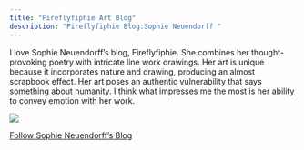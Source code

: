 ```yaml
---
title: "Fireflyfiphie Art Blog"
description: "Fireflyfiphie Blog:Sophie Neuendorff "
---
```


I love Sophie Neuendorff’s blog, Fireflyfiphie. She combines her thought-provoking poetry with intricate line work drawings. 
Her art is unique because it incorporates nature and drawing, producing an almost scrapbook effect. 
Her art poses an authentic vulnerability that says something about humanity. 
I think what impresses me the most is her ability to convey emotion with her work.        

<img src="/Blog/img/firefly.png" class="pic">

<a class="moreinfo" href="https://fireflyfiphie.tumblr.com"> Follow Sophie Neuendorff’s Blog</a>
